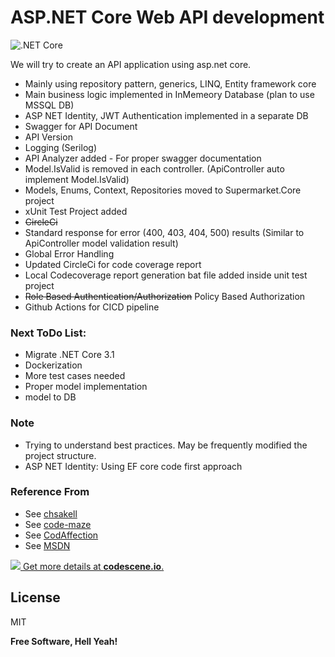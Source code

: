 # ASP.NET Core Web API development

![.NET Core](https://github.com/MathavanN/asp_net_core_api/workflows/.NET%20Core/badge.svg)

We will try to create an API application using asp.net core.
- Mainly using repository pattern, generics, LINQ, Entity framework core
- Main business logic implemented in InMemeory Database (plan to use MSSQL DB)
- ASP NET Identity, JWT Authentication implemented in a separate DB
- Swagger for API Document
- API Version
- Logging (Serilog)
- API Analyzer added - For proper swagger documentation
- Model.IsValid is removed in each controller. (ApiController auto implement Model.IsValid)
- Models, Enums, Context, Repositories moved to Supermarket.Core project
- xUnit Test Project added
- ~~CircleCi~~
- Standard response for error (400, 403, 404, 500) results (Similar to ApiController model validation result)
- Global Error Handling
- Updated CircleCi for code coverage report
- Local Codecoverage report generation bat file added inside unit test project
- ~~Role Based Authentication/Authorization~~ Policy Based Authorization
- Github Actions for CICD pipeline

### Next ToDo List:
- Migrate .NET Core 3.1
- Dockerization
- More test cases needed
- Proper model implementation
- model to DB


### Note
- Trying to understand best practices. May be frequently modified the project structure.
- ASP NET Identity: Using EF core code first approach

### Reference From
- See [chsakell](https://chsakell.com)
- See [code-maze](https://code-maze.com)
- See [CodAffection](https://www.youtube.com/channel/UCvzlnZbePin9kH-1JCKBt8Q)
- See [MSDN](https://msdn.microsoft.com/en-us/magazine/mt826337.aspx)

[![](https://codescene.io/projects/4502/status.svg) Get more details at **codescene.io**.](https://codescene.io/projects/4502/jobs/latest-successful/results)

License
----

MIT


**Free Software, Hell Yeah!**
